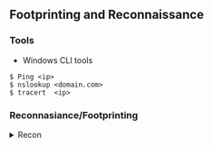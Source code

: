## Footprinting and Reconnaissance
### Tools
- Windows CLI tools
```console
$ Ping <ip>
$ nslookup <domain.com>
$ tracert  <ip>
```


### Reconnasiance/Footprinting
<details>
  <summary>Recon</summary>

- -r range , Scan Entire Network for ALive host using ARP
```console
$ netdiscover -r 192.168.29.1/24
```
</details>
